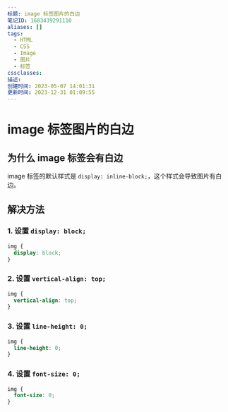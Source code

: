 ```yaml
---
标题: image 标签图片的白边
笔记ID: 1683439291110
aliases: []
tags:
  - HTML
  - CSS
  - Image
  - 图片
  - 标签
cssclasses: 
描述: 
创建时间: 2023-05-07 14:01:31
更新时间: 2023-12-31 01:09:55
---
```


# image 标签图片的白边

## 为什么 image 标签会有白边

image 标签的默认样式是 `display: inline-block;`，这个样式会导致图片有白边。

## 解决方法

### 1. 设置 `display: block;`

```css
img {
  display: block;
}
```

### 2. 设置 `vertical-align: top;`

```css
img {
  vertical-align: top;
}
```

### 3. 设置 `line-height: 0;`

```css
img {
  line-height: 0;
}
```

### 4. 设置 `font-size: 0;`

```css
img {
  font-size: 0;
}
```
